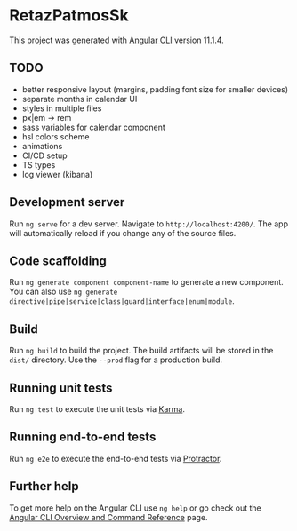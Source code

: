 # RetazPatmosSk

This project was generated with [Angular CLI](https://github.com/angular/angular-cli) version 11.1.4.

## TODO

- better responsive layout (margins, padding font size for smaller devices)
- separate months in calendar UI  
- styles in multiple files  
- px|em -> rem
- sass variables for calendar component
- hsl colors scheme
- animations
- CI/CD setup
- TS types
- log viewer (kibana)

## Development server

Run `ng serve` for a dev server. Navigate to `http://localhost:4200/`. The app will automatically reload if you change any of the source files.

## Code scaffolding

Run `ng generate component component-name` to generate a new component. You can also use `ng generate directive|pipe|service|class|guard|interface|enum|module`.

## Build

Run `ng build` to build the project. The build artifacts will be stored in the `dist/` directory. Use the `--prod` flag for a production build.

## Running unit tests

Run `ng test` to execute the unit tests via [Karma](https://karma-runner.github.io).

## Running end-to-end tests

Run `ng e2e` to execute the end-to-end tests via [Protractor](http://www.protractortest.org/).

## Further help

To get more help on the Angular CLI use `ng help` or go check out the [Angular CLI Overview and Command Reference](https://angular.io/cli) page.

